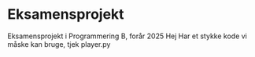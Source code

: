# Eksamensprojekt
Eksamensprojekt i Programmering B, forår 2025
Hej 
Har et stykke kode vi måske kan bruge, tjek player.py

